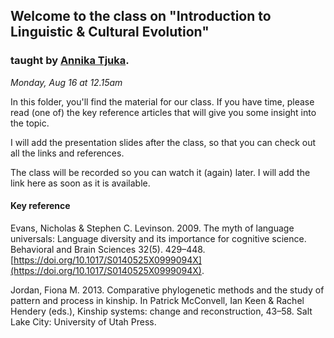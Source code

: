 ## Welcome to the class on "Introduction to Linguistic & Cultural Evolution" 
### taught by [Annika Tjuka](www.annikatjuka.com).

_Monday, Aug 16 at 12.15am_

In this folder, you'll find the material for our class. If you have time, please read (one of) the key reference articles that will give you some insight into the topic.

I will add the presentation slides after the class, so that you can check out all the links and references.

The class will be recorded so you can watch it (again) later. I will add the link here as soon as it is available.

#### Key reference

Evans, Nicholas & Stephen C. Levinson. 2009. The myth of language universals: Language diversity and its importance for cognitive science. Behavioral and Brain Sciences 32(5). 429–448. [https://doi.org/10.1017/S0140525X0999094X](https://doi.org/10.1017/S0140525X0999094X).

Jordan, Fiona M. 2013. Comparative phylogenetic methods and the study of pattern and process in kinship. In Patrick McConvell, Ian Keen & Rachel Hendery (eds.), Kinship systems: change and reconstruction, 43–58. Salt Lake City: University of Utah Press.
